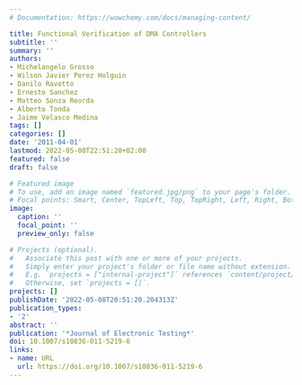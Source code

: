 ```yaml
---
# Documentation: https://wowchemy.com/docs/managing-content/

title: Functional Verification of DMA Controllers
subtitle: ''
summary: ''
authors:
- Michelangelo Grosso
- Wilson Javier Perez Holguin
- Danilo Ravotto
- Ernesto Sanchez
- Matteo Sonza Reorda
- Alberto Tonda
- Jaime Velasco Medina
tags: []
categories: []
date: '2011-04-01'
lastmod: 2022-05-08T22:51:20+02:00
featured: false
draft: false

# Featured image
# To use, add an image named `featured.jpg/png` to your page's folder.
# Focal points: Smart, Center, TopLeft, Top, TopRight, Left, Right, BottomLeft, Bottom, BottomRight.
image:
  caption: ''
  focal_point: ''
  preview_only: false

# Projects (optional).
#   Associate this post with one or more of your projects.
#   Simply enter your project's folder or file name without extension.
#   E.g. `projects = ["internal-project"]` references `content/project/deep-learning/index.md`.
#   Otherwise, set `projects = []`.
projects: []
publishDate: '2022-05-08T20:51:20.204313Z'
publication_types:
- '2'
abstract: ''
publication: '*Journal of Electronic Testing*'
doi: 10.1007/s10836-011-5219-6
links:
- name: URL
  url: https://doi.org/10.1007/s10836-011-5219-6
---
```

